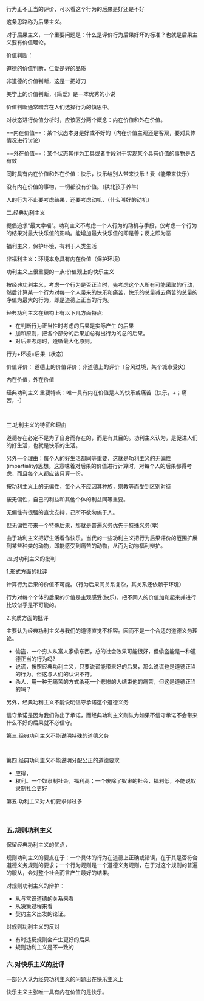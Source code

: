行为正不正当的评价，可以看这个行为的后果是好还是不好

这条思路称为后果主义。



对于后果主义，一个重要问题是：什么是评价行为后果好坏的标准？也就是后果主义要有价值理论。



价值判断：

道德的价值判断，仁爱是好的品质

非道德的价值判断，这是一把好刀

美学上的价值判断，《简爱》是一本优秀的小说



价值判断通常暗含在人们选择行为的慎思中。

对状态进行价值分析时，应该区分两个概念：内在价值和外在价值。



==内在价值==：某个状态本身是好或不好的（内在价值主观还是客观，要对具体情况进行讨论）

==外在价值==：某个状态其作为工具或者手段对于实现某个具有价值的事物是否有效

同时具有内在价值和外在价值：快乐，快乐给别人带来快乐！爱（能带来快乐）

没有内在价值的事物，一切都没有价值。（陕北孩子养羊）



人的行为不止要考虑结果，还要考虑动机，（什么叫好的动机）



二.经典功利主义

提倡追求“最大幸福”。功利主义不考虑一个人行为的动机与手段，仅考虑一个行为的结果对最大快乐值的影响。能增加最大快乐值的即是善；反之即为恶



福利主义，保护环境，有利于人类生活

非福利主义：环境本身具有内在价值（保护环境）

功利主义上很重要的一点:价值观上的快乐主义



按经典功利主义，考虑一个行为是否正当时，先考虑这个人所有可能采取的行动，然后计算某一个行为对每一个人带来的快乐和痛苦，快乐的总量减去痛苦的总量的净值为最大的行为，即是道德上正当的行为。



经典功利主义在结构上有以下几方面特点:

- 在判断行为正当性时考虑的后果是实际产生 的后果
- 加和原则，把各个部分的后果加总得出行为的总的后果。
- 对后果考虑时，遵循最大化原则。

 



行为+环境=后果（状态）    

价值评价：  道德上的价值评价；非道德上的评价（台风过境，某个城市受灾）      

内在价值，外在价值

经典功利主义 重要特点：唯一具有内在价值是人的快乐或痛苦（快乐，+；痛苦，-）

​                 

三.功利主义的特征和理由

道德存在必定不是为了自身而存在的，而是有其目的。功利主义认为，是促进人们的好生活，也就是快乐的生活。                                              

另外一个理由：每个人的好生活都同等重要，这就是功利主义的无偏性(impartiality)思想。这意味着对后果的价值进行计算时，对每个人的后果都得考虑，而且每个人都应该只算一份。

按功利主义上的无偏性，每个人不应因其种族，宗教等而受到区别对待

按无偏性，自己的利益和其他个体的利益同等重要。

无偏性有很强的直觉支持，己所不欲勿施于人。

但无偏性带来一个特殊后果，那就是普遍义务优先于特殊义务(孝)

由于功利主义把好生活看作快乐。当代的一些功利主义把行为后果评价的范围扩展到某些种类的动物，即能感受到痛苦的动物，从而为动物福利辩护。



四.对功利主义的批判

1.形式方面的批评

计算行为后果的价值不可能。（行为后果间关系复杂，其关系还依赖于环境）

行为对每个个体的后果的价值是主观感受(快乐)，把不同人的价值加和起来并进行比较似乎是不可能的。

2.实质方面的批评

主要认为经典功利主义与我们的道德直觉不相容。因而不是一个合适的道德义务理论。

- 偷盗，一个穷人从富人家偷东西，总的社会效果可能很好，但偷盗能是一种道德正当的行为吗?
- 说谎，按照经典功利主义，只要说谎能带来好的后果，那么说谎也是道德正当的行为。但这与人们的认识不符。
- 杀人，用一种无痛苦的方式杀死一个悲惨的人结束他的痛苦，但这是道德正当的吗？

另外，经典功利主义不能说明信守承诺这个道德义务

​	信守承诺是因为我们做出了承诺，而经典功利主义则认为如果不信守承诺不会带来什么不好的后果就不必信守。

第三.经典功利主义不能说明特殊的道德义务

​	

第四.经典功利主义不能说明分配公正的道德要求

- 应得，
- 权利。一个奴隶制社会，福利高；一个废除了奴隶的社会，福利低，不能说奴隶制社会更好

第五.功利主义对人们要求得过多

​	



### 五.规则功利主义

保留经典功利主义的优点，

规则功利主义的要点在于：一个具体的行为在道德上正确或错误，在于其是否符合道德义务规则的要求；一个行为规则是一个道德义务规则，在于对这个规则的普遍的服从，会对整个社会而言产生最好的结果。

对规则功利主义的辩护：

- 从与常识道德的关系来看
- 从决策过程来看
- 契约主义出发的论证。



对规则功利主义的反对

- 有时违反规则会产生更好的后果
- 规则功利主义是不一致的



### 六.对快乐主义的批评

一部分人认为经典功利主义的问题出在快乐主义上

快乐主义主张唯一具有内在价值的是快乐。



































































